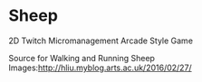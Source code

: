 # Sheep
2D Twitch Micromanagement Arcade Style Game

Source for Walking and Running Sheep Images:http://hliu.myblog.arts.ac.uk/2016/02/27/
